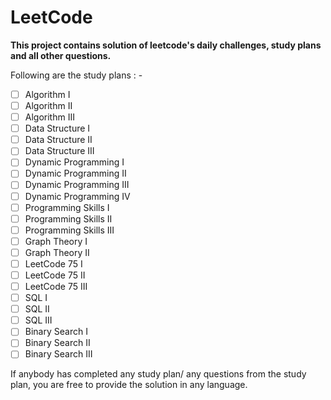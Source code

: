 # LeetCode

**This project contains solution of leetcode's daily challenges, study plans and all other questions.** 

Following are the study plans : -

- [ ] Algorithm I
- [ ] Algorithm II
- [ ] Algorithm III
- [ ] Data Structure I
- [ ] Data Structure II
- [ ] Data Structure III
- [ ] Dynamic Programming I
- [ ] Dynamic Programming II
- [ ] Dynamic Programming III
- [ ] Dynamic Programming IV
- [ ] Programming Skills I
- [ ] Programming Skills II
- [ ] Programming Skills III
- [ ] Graph Theory I
- [ ] Graph Theory II
- [ ] LeetCode 75 I
- [ ] LeetCode 75 II
- [ ] LeetCode 75 III
- [ ] SQL I
- [ ] SQL II
- [ ] SQL III
- [ ] Binary Search I
- [ ] Binary Search II
- [ ] Binary Search III

If anybody has completed any study plan/ any questions from the study plan, you are free to provide the solution in any language.
